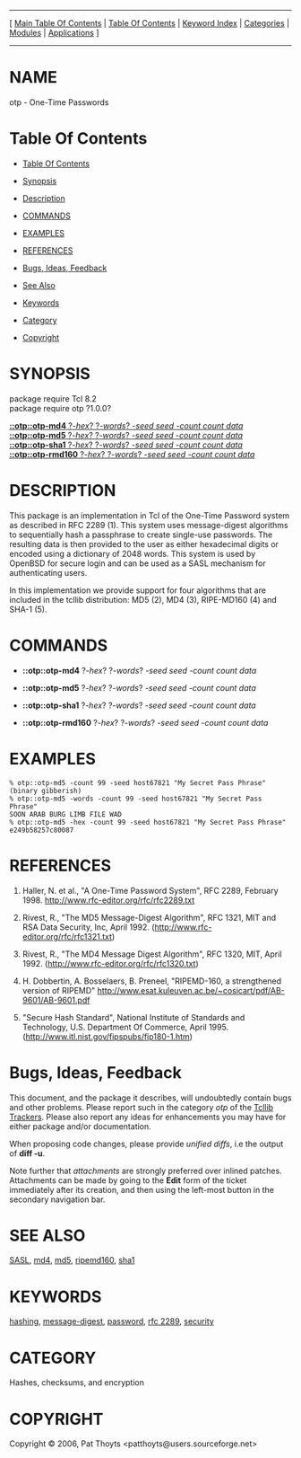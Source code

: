
[//000000001]: # (otp \- RFC 2289 A One\-Time Password System)
[//000000002]: # (Generated from file 'otp\.man' by tcllib/doctools with format 'markdown')
[//000000003]: # (Copyright &copy; 2006, Pat Thoyts <patthoyts@users\.sourceforge\.net>)
[//000000004]: # (otp\(n\) 1\.0\.0 tcllib "RFC 2289 A One\-Time Password System")

<hr> [ <a href="../../../../toc.md">Main Table Of Contents</a> &#124; <a
href="../../../toc.md">Table Of Contents</a> &#124; <a
href="../../../../index.md">Keyword Index</a> &#124; <a
href="../../../../toc0.md">Categories</a> &#124; <a
href="../../../../toc1.md">Modules</a> &#124; <a
href="../../../../toc2.md">Applications</a> ] <hr>

# NAME

otp \- One\-Time Passwords

# <a name='toc'></a>Table Of Contents

  - [Table Of Contents](#toc)

  - [Synopsis](#synopsis)

  - [Description](#section1)

  - [COMMANDS](#section2)

  - [EXAMPLES](#section3)

  - [REFERENCES](#section4)

  - [Bugs, Ideas, Feedback](#section5)

  - [See Also](#seealso)

  - [Keywords](#keywords)

  - [Category](#category)

  - [Copyright](#copyright)

# <a name='synopsis'></a>SYNOPSIS

package require Tcl 8\.2  
package require otp ?1\.0\.0?  

[__::otp::otp\-md4__ ?*\-hex*? ?*\-words*? *\-seed seed* *\-count count* *data*](#1)  
[__::otp::otp\-md5__ ?*\-hex*? ?*\-words*? *\-seed seed* *\-count count* *data*](#2)  
[__::otp::otp\-sha1__ ?*\-hex*? ?*\-words*? *\-seed seed* *\-count count* *data*](#3)  
[__::otp::otp\-rmd160__ ?*\-hex*? ?*\-words*? *\-seed seed* *\-count count* *data*](#4)  

# <a name='description'></a>DESCRIPTION

This package is an implementation in Tcl of the One\-Time Password system as
described in RFC 2289 \(1\)\. This system uses message\-digest algorithms to
sequentially hash a passphrase to create single\-use passwords\. The resulting
data is then provided to the user as either hexadecimal digits or encoded using
a dictionary of 2048 words\. This system is used by OpenBSD for secure login and
can be used as a SASL mechanism for authenticating users\.

In this implementation we provide support for four algorithms that are included
in the tcllib distribution: MD5 \(2\), MD4 \(3\), RIPE\-MD160 \(4\) and SHA\-1 \(5\)\.

# <a name='section2'></a>COMMANDS

  - <a name='1'></a>__::otp::otp\-md4__ ?*\-hex*? ?*\-words*? *\-seed seed* *\-count count* *data*

  - <a name='2'></a>__::otp::otp\-md5__ ?*\-hex*? ?*\-words*? *\-seed seed* *\-count count* *data*

  - <a name='3'></a>__::otp::otp\-sha1__ ?*\-hex*? ?*\-words*? *\-seed seed* *\-count count* *data*

  - <a name='4'></a>__::otp::otp\-rmd160__ ?*\-hex*? ?*\-words*? *\-seed seed* *\-count count* *data*

# <a name='section3'></a>EXAMPLES

    % otp::otp-md5 -count 99 -seed host67821 "My Secret Pass Phrase"
    (binary gibberish)
    % otp::otp-md5 -words -count 99 -seed host67821 "My Secret Pass Phrase"
    SOON ARAB BURG LIMB FILE WAD
    % otp::otp-md5 -hex -count 99 -seed host67821 "My Secret Pass Phrase"
    e249b58257c80087

# <a name='section4'></a>REFERENCES

  1. Haller, N\. et al\., "A One\-Time Password System", RFC 2289, February 1998\.
     [http://www\.rfc\-editor\.org/rfc/rfc2289\.txt](http://www\.rfc\-editor\.org/rfc/rfc2289\.txt)

  1. Rivest, R\., "The MD5 Message\-Digest Algorithm", RFC 1321, MIT and RSA Data
     Security, Inc, April 1992\.
     \([http://www\.rfc\-editor\.org/rfc/rfc1321\.txt](http://www\.rfc\-editor\.org/rfc/rfc1321\.txt)\)

  1. Rivest, R\., "The MD4 Message Digest Algorithm", RFC 1320, MIT, April 1992\.
     \([http://www\.rfc\-editor\.org/rfc/rfc1320\.txt](http://www\.rfc\-editor\.org/rfc/rfc1320\.txt)\)

  1. H\. Dobbertin, A\. Bosselaers, B\. Preneel, "RIPEMD\-160, a strengthened
     version of RIPEMD"
     [http://www\.esat\.kuleuven\.ac\.be/~cosicart/pdf/AB\-9601/AB\-9601\.pdf](http://www\.esat\.kuleuven\.ac\.be/~cosicart/pdf/AB\-9601/AB\-9601\.pdf)

  1. "Secure Hash Standard", National Institute of Standards and Technology,
     U\.S\. Department Of Commerce, April 1995\.
     \([http://www\.itl\.nist\.gov/fipspubs/fip180\-1\.htm](http://www\.itl\.nist\.gov/fipspubs/fip180\-1\.htm)\)

# <a name='section5'></a>Bugs, Ideas, Feedback

This document, and the package it describes, will undoubtedly contain bugs and
other problems\. Please report such in the category *otp* of the [Tcllib
Trackers](http://core\.tcl\.tk/tcllib/reportlist)\. Please also report any ideas
for enhancements you may have for either package and/or documentation\.

When proposing code changes, please provide *unified diffs*, i\.e the output of
__diff \-u__\.

Note further that *attachments* are strongly preferred over inlined patches\.
Attachments can be made by going to the __Edit__ form of the ticket
immediately after its creation, and then using the left\-most button in the
secondary navigation bar\.

# <a name='seealso'></a>SEE ALSO

[SASL](\.\./sasl/sasl\.md), [md4](\.\./md4/md4\.md), [md5](\.\./md5/md5\.md),
[ripemd160](\.\./ripemd/ripemd160\.md), [sha1](\.\./sha1/sha1\.md)

# <a name='keywords'></a>KEYWORDS

[hashing](\.\./\.\./\.\./\.\./index\.md\#hashing),
[message\-digest](\.\./\.\./\.\./\.\./index\.md\#message\_digest),
[password](\.\./\.\./\.\./\.\./index\.md\#password), [rfc
2289](\.\./\.\./\.\./\.\./index\.md\#rfc\_2289),
[security](\.\./\.\./\.\./\.\./index\.md\#security)

# <a name='category'></a>CATEGORY

Hashes, checksums, and encryption

# <a name='copyright'></a>COPYRIGHT

Copyright &copy; 2006, Pat Thoyts <patthoyts@users\.sourceforge\.net>
